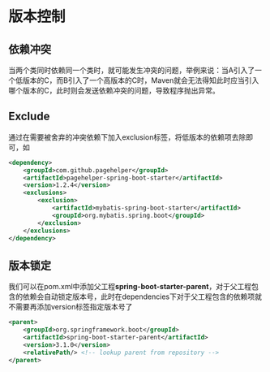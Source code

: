 # 版本控制
## 依赖冲突
当两个类同时依赖同一个类时，就可能发生冲突的问题，举例来说：当A引入了一个低版本的C，而B引入了一个高版本的C时，Maven就会无法得知此时应当引入哪个版本的C，此时则会发送依赖冲突的问题，导致程序抛出异常。

## Exclude
通过在需要被舍弃的冲突依赖下加入exclusion标签，将低版本的依赖项去除即可，如
```XML
<dependency>
    <groupId>com.github.pagehelper</groupId>
    <artifactId>pagehelper-spring-boot-starter</artifactId>
    <version>1.2.4</version>
    <exclusions>
        <exclusion>
            <artifactId>mybatis-spring-boot-starter</artifactId>
            <groupId>org.mybatis.spring.boot</groupId>
        </exclusion>
    </exclusions>
</dependency>
```

## 版本锁定
我们可以在pom.xml中添加父工程**spring-boot-starter-parent**，对于父工程包含的依赖会自动锁定版本号，此时在dependencies下对于父工程包含的依赖项就不需要再添加version标签指定版本号了
```XML
<parent>
    <groupId>org.springframework.boot</groupId>
    <artifactId>spring-boot-starter-parent</artifactId>
    <version>3.1.0</version>
    <relativePath/> <!-- lookup parent from repository -->
</parent>
```
